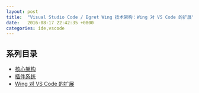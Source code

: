 ```yaml
---
layout: post
title:  "Visual Studio Code / Egret Wing 技术架构：Wing 对 VS Code 的扩展"
date:   2016-08-17 22:42:35 +0800
categories: ide,vscode
---
```


## 系列目录
- [核心架构](/ide/2016/08/15/vscode-the-architecture/)
- [插件系统](/ide/2016/08/15/vscode-the-extensions/)
- [Wing 对 VS Code 的扩展](/ide/2016/08/15/wing-vs-vscode/)